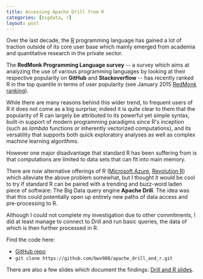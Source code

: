```yaml
---
title: Accessing Apache Drill from R
categories: [bigdata, r]
layout: post
---
```


Over the last decade, the [R](http://www.r-project.org/) programming language has gained a lot of traction outside of its core user base which mainly emerged from academia and quantitative research in the private sector.

The **RedMonk Programming Language survey** -- a survey which aims at analyzing the use of various programming languages by looking at their respective popularity on **GitHub** and **Stackoverflow** -- has recently ranked R in the top quantile in terms of user popularity (see January 2015 [RedMonk ranking](https://redmonk.com/sogrady/2015/01/14/language-rankings-1-15/)).

While there are many reasons behind this wider trend, to frequent users of R it does not come as a big surprise; indeed it is quite clear to them that the popularity of R can largely be attributed to its powerful yet simple syntax, built-in support of modern programming paradigms since R's inception (such as _lambda_ functions or inherently vectorized computations), and its versatility that supports both quick exploratory analyses as well as complex machine learning algorithms.

However one major disadvantage that standard R has been suffering from is that computations are limited to data sets that can fit into main memory.

There are now alternative offerings of R ([Microsoft Azure](http://azure.microsoft.com/en-us/), [Revolution R](http://www.revolutionanalytics.com/)) which alleviate the above problem somewhat, but I thought it would be cool to try if standard R can be paired with a trending and buzz-word laden piece of software: The Big Data query engine **Apache Drill**. The idea was that this could potentially open up entirely new paths of data access and pre-processing to R.

Although I could not complete my investigation due to other commitments, I did at least manage to connect to Drill and run basic queries, the data of which is then further processed in R.

Find the code here:

* [GitHub repo](https://github.com/bwv988/apache_drill_and_r)
* `git clone https://github.com/bwv988/apache_drill_and_r.git`

There are also a few slides which document the findings: [Drill and R slides](https://github.com/bwv988/apache_drill_and_r/raw/master/apache_drill.pdf).
